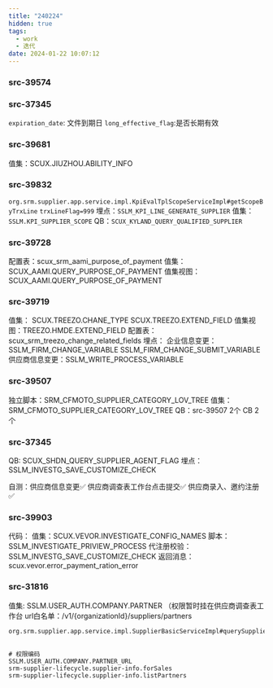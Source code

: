 ```yaml
---
title: "240224"
hidden: true
tags:
  - work
  - 迭代
date: 2024-01-22 10:07:12
---
```

### src-39574



### src-37345

`expiration_date`: 文件到期日
`long_effective_flag`:是否长期有效


### src-39681

值集：SCUX.JIUZHOU.ABILITY_INFO


### src-39832

`org.srm.supplier.app.service.impl.KpiEvalTplScopeServiceImpl#getScopeByTrxLine`
`trxLineFlag=999`
埋点：`SSLM_KPI_LINE_GENERATE_SUPPLIER`
值集：`SSLM.KPI_SUPPLIER_SCOPE`
QB：`SCUX_KYLAND_QUERY_QUALIFIED_SUPPLIER`


### src-39728

配置表：scux_srm_aami_purpose_of_payment
值集：SCUX_AAMI.QUERY_PURPOSE_OF_PAYMENT
值集视图：SCUX_AAMI.QUERY_PURPOSE_OF_PAYMENT


### src-39719

值集：  SCUX.TREEZO.CHANE_TYPE
			SCUX.TREEZO.EXTEND_FIELD
值集视图：TREEZO.HMDE.EXTEND_FIELD
配置表：scux_srm_treezo_change_related_fields
埋点：
	企业信息变更：SSLM_FIRM_CHANGE_VARIABLE
						SSLM_FIRM_CHANGE_SUBMIT_VARIABLE
	供应商信息变更：SSLM_WRITE_PROCESS_VARIABLE


### src-39507

独立脚本：SRM_CFMOTO_SUPPLIER_CATEGORY_LOV_TREE
值集：SRM_CFMOTO_SUPPLIER_CATEGORY_LOV_TREE
QB：src-39507   2个
CB 2个

### src-37345

QB:  SCUX_SHDN_QUERY_SUPPLIER_AGENT_FLAG
埋点：SSLM_INVESTG_SAVE_CUSTOMIZE_CHECK

自测：供应商信息变更✅
供应商调查表工作台点击提交✅
供应商录入、邀约注册✅

### src-39903
代码：
值集：SCUX.VEVOR.INVESTIGATE_CONFIG_NAMES
脚本：SSLM_INVESTIGATE_PRIVIEW_PROCESS
   代注册校验：SSLM_INVESTG_SAVE_CUSTOMIZE_CHECK
返回消息：scux.vevor.error_payment_ration_error



### src-31816

值集:  SSLM.USER_AUTH.COMPANY.PARTNER   （权限暂时挂在供应商调查表工作台
url白名单：/v1/{organizationId}/suppliers/partners

```
org.srm.supplier.app.service.impl.SupplierBasicServiceImpl#querySupplierInfo


```

```
# 权限编码
SSLM.USER_AUTH.COMPANY.PARTNER_URL
srm-supplier-lifecycle.supplier-info.forSales
srm-supplier-lifecycle.supplier-info.listPartners
```